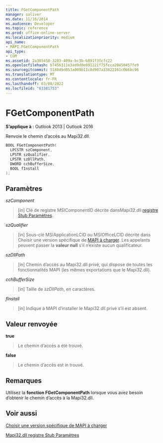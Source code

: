 ```yaml
---
title: FGetComponentPath
manager: soliver
ms.date: 11/16/2014
ms.audience: Developer
ms.topic: reference
ms.prod: office-online-server
ms.localizationpriority: medium
api_name:
- MAPI.FGetComponentPath
api_type:
- COM
ms.assetid: 2a303458-3283-409a-bc3b-b891f3fcfc22
ms.openlocfilehash: b7456311e3ad9d0e091221f75fcca20450457fe9
ms.sourcegitcommit: 518845d053a009b11c8d907a33822161c0b6bc96
ms.translationtype: MT
ms.contentlocale: fr-FR
ms.lasthandoff: 03/08/2022
ms.locfileid: "63381753"
---
```

# <a name="fgetcomponentpath"></a>FGetComponentPath

  
  
**S’applique à** : Outlook 2013 | Outlook 2016 
  
Renvoie le chemin d’accès au Mapi32.dll.
  
```cpp
BOOL FGetComponentPath(
  LPCSTR szComponent,
  LPSTR szQualifier,
  LPSTR szDllPath,
  DWORD cchBufferSize,
  BOOL fInstall
);
```

## <a name="parameters"></a>Paramètres

 _szComponent_
  
> [in] Clé de registre MSIComponentID décrite dansMapi32.dll [ registre Stub Paramètres](https://msdn.microsoft.com/library/dd162409.aspx).
    
 _szQualifier_
  
> [in] Sous-clé MSIApplicationLCID ou MSIOfficeLCID décrite dans Choisir une version spécifique de [MAPI à charger](how-to-choose-a-specific-version-of-mapi-to-load.md). Les appelants peuvent passer la **valeur null** s’il n’existe aucun qualificateur. 
    
 _szDllPath_
  
> [in] Chemin d’accès au Mapi32.dll privé, qui dispose de toutes les fonctionnalités MAPI (les mêmes exportations que le Mapi32.dll).
    
 _cchBufferSize_
  
> [in] Taille de  _szDllPath_, en caractères.
    
 _fInstall_
  
> [in] Indique à MAPI d’installer le Mapi32.dll privé s’il est absent.
    
## <a name="return-value"></a>Valeur renvoyée

 **true**
  
> Le chemin d’accès a été trouvé.
    
 **false**
  
> Le chemin d’accès est in trouvé.
    
## <a name="remarks"></a>Remarques

Utilisez la **fonction FGetComponentPath** lorsque vous avez besoin d’obtenir le chemin d’accès à la Mapi32.dll. 
  
## <a name="see-also"></a>Voir aussi



[Choisir une version spécifique de MAPI à charger](how-to-choose-a-specific-version-of-mapi-to-load.md)


[Mapi32.dll registre Stub Paramètres](https://msdn.microsoft.com/library/dd162409.aspx)

